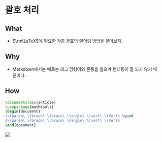 # 괄호 처리 

## What 
- $\rm\LaTeX$에 필요한 각종 괄호의 렌더링 방법을 알아보자. 

## Why 
- Markdown에서는 때로는 태그 명령어와 혼동을 일으켜 렌더링이 잘 되지 않기 때문이다. 

## How

```latex
\documentclass{article}
\usepackage{mathtools}
\begin{document}
$\lparen\ \lbrack\ \lbrace\ \langle\ \lvert\ \lVert$ \quad
$\rparen\ \rbrack\ \rbrace\ \rangle\ \rvert\ \rVert$
\end{document}
```

![](https://i.stack.imgur.com/JpkXb.png)
